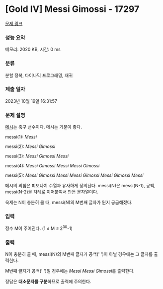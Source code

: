 # [Gold IV] Messi Gimossi - 17297 

[문제 링크](https://www.acmicpc.net/problem/17297) 

### 성능 요약

메모리: 2020 KB, 시간: 0 ms

### 분류

분할 정복, 다이나믹 프로그래밍, 재귀

### 제출 일자

2023년 10월 19일 16:31:57

### 문제 설명

<p><a href="https://www.acmicpc.net/user/messi">메시</a>는 축구 선수이다. 메시는 기분이 좋다.</p>

<p>messi(1): <em>Messi</em></p>

<p>messi(2)​​: <em>Messi Gimossi</em></p>

<p>messi(3)​​​​​​: <em>Messi Gimossi Messi</em></p>

<p>messi(4): <em>Messi Gimossi Messi Messi Gimossi</em></p>

<p>messi(5): <em>Messi Gimossi Messi Messi Gimossi</em> <em>Messi Gimossi Messi</em></p>

<p>메시의 외침은 피보나치 수열과 유사하게 정의된다. messi(N)은 messi(N-1), 공백, messi(N-2)을 차례로 이어붙여서 만든 문자열이다.</p>

<p>욱제는 N이 충분히 클 때, messi(N)의 M번째 글자가 뭔지 궁금해졌다.</p>

### 입력 

 <p>정수 M이 주어진다. (1 ≤ M ≤ 2<sup>30</sup>-1)</p>

### 출력 

 <p>N이 충분히 클 때, messi(N)의 M번째 글자가 공백(' ')이 아닐 경우에는 그 글자를 출력한다.</p>

<p>M번째 글자가 공백(' ')일 경우에는 <em>Messi Messi Gimossi</em>를 출력한다.</p>

<p>정답은 <strong>대소문자를 구분</strong>하므로 출력에 주의한다.</p>

